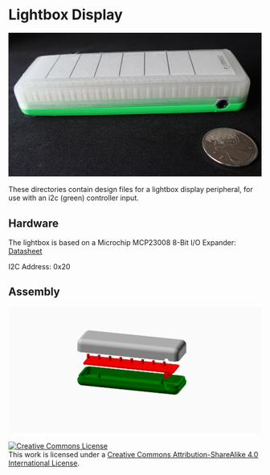# Lightbox Display

![Lightbox Display](images/lightbox.png)


These directories contain design files for a lightbox display peripheral, for use with an i2c (green) controller input.

## Hardware

The lightbox is based on a Microchip MCP23008 8-Bit I/O Expander: <a rel="datasheet" 
href="https://ww1.microchip.com/downloads/en/DeviceDoc/21919e.pdf">Datasheet</a>

I2C Address: 0x20

## Assembly

![Exploded View](images/lightbox_exploded_view.png)

<a rel="license" href="http://creativecommons.org/licenses/by-sa/4.0/">
<img alt="Creative Commons License" style="border-width:0" src="https://i.creativecommons.org/l/by-sa/4.0/88x31.png" />
</a><br />This work is licensed under a <a rel="license" href="http://creativecommons.org/licenses/by-sa/4.0/">
Creative Commons Attribution-ShareAlike 4.0 International License</a>.

